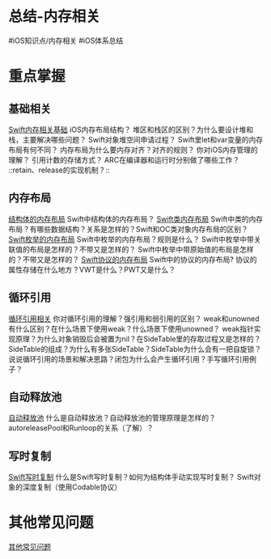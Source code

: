 # 总结-内存相关
#iOS知识点/内存相关 #iOS体系总结

# 重点掌握
## 基础相关
[Swift内存相关基础](bear://x-callback-url/open-note?id=4957557E-2C68-4787-867C-9CFE0DCEB6DB-788-00007BB950C44977)
iOS内存布局结构？
堆区和栈区的区别？为什么要设计堆和栈，主要解决哪些问题？
Swift对象堆空间申请过程？
Swift里let和var变量的内存布局有何不同？
内存布局为什么要内存对齐？对齐的规则？
你对iOS内存管理的理解？
引用计数的存储方式？
ARC在编译器和运行时分别做了哪些工作？
::retain、release的实现机制？::

## 内存布局
[结构体的内存布局](bear://x-callback-url/open-note?id=23E97B7A-9CA8-418D-8E04-AB950D7C9110-2318-000241DD7CBB426B)
Swift中结构体的内存布局？
[Swift类内存布局](bear://x-callback-url/open-note?id=94B257D3-3DF1-436E-8F87-9CBA3BCB2D8D-2318-000241B8F854BA45)
Swift中类的内存布局？有哪些数据结构？关系是怎样的？Swift和OC类对象内存布局的区别？
 [Swift枚举的内存布局](bear://x-callback-url/open-note?id=D308FE06-87B1-4580-A92D-C729BCA270FB-2318-000050A2D00F960D)
Swift中枚举的内存布局？规则是什么？
Swift中枚举中带关联值的布局是怎样的？不带又是怎样的？
Swift中枚举中带原始值的布局是怎样的？不带又是怎样的？
[Swift协议的内存布局](bear://x-callback-url/open-note?id=9662458D-AF9E-413E-BD86-4DCB59AC8328-2318-000242639B051411)
Swift中的协议的内存布局? 协议的属性存储在什么地方？VWT是什么？PWT又是什么？

## 循环引用
[循环引用相关](bear://x-callback-url/open-note?id=E725C032-3FE0-4ACE-9FDB-4938C0B7718B-788-0000715E36A7F4F4)
你对循环引用的理解？强引用和弱引用的区别？
weak和unowned有什么区别？在什么场景下使用weak？什么场景下使用unowned？
weak指针实现原理？为什么对象销毁后会被置为nil？在SideTable里的存取过程又是怎样的？SideTable的组成？为什么有多张SideTable？SideTable为什么会有一把自旋锁？
说说循环引用的场景和解决思路？闭包为什么会产生循环引用？手写循环引用例子？

## 自动释放池
[自动释放池](bear://x-callback-url/open-note?id=7456535E-8281-49A6-A250-6A52D1209504-2318-000243490A018994)
什么是自动释放池？自动释放池的管理原理是怎样的？
autoreleasePool和Runloop的关系（了解）？

## 写时复制
[Swift写时复制](bear://x-callback-url/open-note?id=1CA27B60-647D-4840-8F08-30D448B598EB-2318-000010F36C613D2D)
什么是Swift写时复制？如何为结构体手动实现写时复制？
Swift对象的深度复制（使用Codable协议）

# 其他常见问题
[其他常见问题](bear://x-callback-url/open-note?id=356C1077-9C53-4956-8006-ABFB65CED60F-2318-00024548F78CD9EE)


